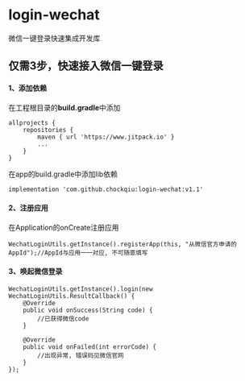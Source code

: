 # login-wechat
微信一键登录快速集成开发库

## 仅需3步，快速接入微信一键登录
#### 1、添加依赖
在工程根目录的**build.gradle**中添加
```
allprojects {
	repositories {
		maven { url 'https://www.jitpack.io' }
		...
	}
}
```
在app的build.gradle中添加lib依赖
```
implementation 'com.github.chockqiu:login-wechat:v1.1'
```
#### 2、注册应用
在Application的onCreate注册应用
```
WechatLoginUtils.getInstance().registerApp(this, "从微信官方申请的AppId");//AppId与应用一一对应, 不可随意填写
```
#### 3、唤起微信登录
```
WechatLoginUtils.getInstance().login(new WechatLoginUtils.ResultCallback() {
    @Override
    public void onSuccess(String code) {
        //已获得微信code
    }

    @Override
    public void onFailed(int errorCode) {
        //出现异常, 错误码见微信官网
    }
});
```
